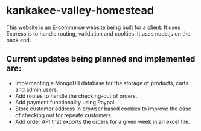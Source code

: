 # kankakee-valley-homestead

This website is an E-commerce website being built for a client. It uses Express.js to handle routing, validation and cookies. It uses node.js on the back end. 

## Current updates being planned and implemented are:
- Implementing a MongoDB database for the storage of products, carts and admin users.
- Add routes to handle the checking-out of orders.
- Add payment functionality using Paypal.
- Store customer address in browser based cookies to improve the ease of checking out for repeate customers.
- Add order API that exports the orders for a given week in an excel file.

